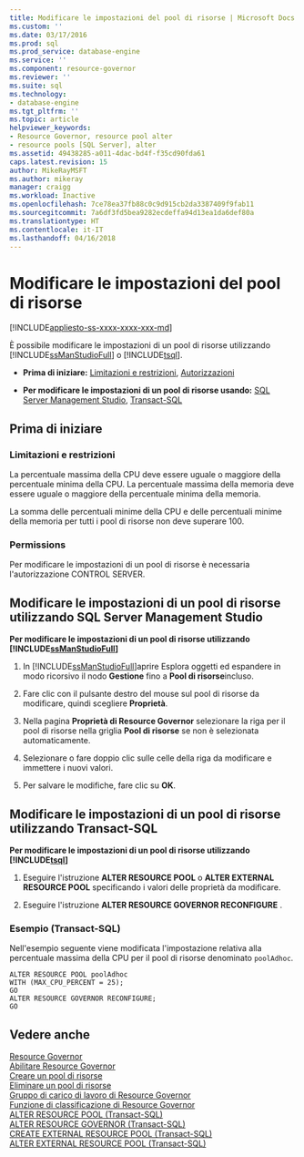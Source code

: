 ```yaml
---
title: Modificare le impostazioni del pool di risorse | Microsoft Docs
ms.custom: ''
ms.date: 03/17/2016
ms.prod: sql
ms.prod_service: database-engine
ms.service: ''
ms.component: resource-governor
ms.reviewer: ''
ms.suite: sql
ms.technology:
- database-engine
ms.tgt_pltfrm: ''
ms.topic: article
helpviewer_keywords:
- Resource Governor, resource pool alter
- resource pools [SQL Server], alter
ms.assetid: 49438285-a011-4dac-bd4f-f35cd90fda61
caps.latest.revision: 15
author: MikeRayMSFT
ms.author: mikeray
manager: craigg
ms.workload: Inactive
ms.openlocfilehash: 7ce78ea37fb88c0c9d915cb2da3387409f9fab11
ms.sourcegitcommit: 7a6df3fd5bea9282ecdeffa94d13ea1da6def80a
ms.translationtype: HT
ms.contentlocale: it-IT
ms.lasthandoff: 04/16/2018
---
```

# <a name="change-resource-pool-settings"></a>Modificare le impostazioni del pool di risorse
[!INCLUDE[appliesto-ss-xxxx-xxxx-xxx-md](../../includes/appliesto-ss-xxxx-xxxx-xxx-md.md)]

  È possibile modificare le impostazioni di un pool di risorse utilizzando [!INCLUDE[ssManStudioFull](../../includes/ssmanstudiofull-md.md)] o [!INCLUDE[tsql](../../includes/tsql-md.md)].  
  
-   **Prima di iniziare:**  [Limitazioni e restrizioni](#LimitationsRestrictions), [Autorizzazioni](#Permissions)  
  
-   **Per modificare le impostazioni di un pool di risorse usando:**  [SQL Server Management Studio](#ChgRPProp), [Transact-SQL](#ChgRPTSQL)  
  
##  <a name="BeforeYouBegin"></a> Prima di iniziare  
  
###  <a name="LimitationsRestrictions"></a> Limitazioni e restrizioni  
 La percentuale massima della CPU deve essere uguale o maggiore della percentuale minima della CPU. La percentuale massima della memoria deve essere uguale o maggiore della percentuale minima della memoria.  
  
 La somma delle percentuali minime della CPU e delle percentuali minime della memoria per tutti i pool di risorse non deve superare 100.  
  
###  <a name="Permissions"></a> Permissions  
 Per modificare le impostazioni di un pool di risorse è necessaria l'autorizzazione CONTROL SERVER.  
  
##  <a name="ChgRPProp"></a> Modificare le impostazioni di un pool di risorse utilizzando SQL Server Management Studio  
 **Per modificare le impostazioni di un pool di risorse utilizzando [!INCLUDE[ssManStudioFull](../../includes/ssmanstudiofull-md.md)]**  
  
1.  In [!INCLUDE[ssManStudioFull](../../includes/ssmanstudiofull-md.md)]aprire Esplora oggetti ed espandere in modo ricorsivo il nodo **Gestione** fino a **Pool di risorse**incluso.  
  
2.  Fare clic con il pulsante destro del mouse sul pool di risorse da modificare, quindi scegliere **Proprietà**.  
  
3.  Nella pagina **Proprietà di Resource Governor** selezionare la riga per il pool di risorse nella griglia **Pool di risorse** se non è selezionata automaticamente.  
  
4.  Selezionare o fare doppio clic sulle celle della riga da modificare e immettere i nuovi valori.  
  
5.  Per salvare le modifiche, fare clic su **OK**.  
  
##  <a name="ChgRPTSQL"></a> Modificare le impostazioni di un pool di risorse utilizzando Transact-SQL  
 **Per modificare le impostazioni di un pool di risorse utilizzando [!INCLUDE[tsql](../../includes/tsql-md.md)]**  
  
1.  Eseguire l'istruzione **ALTER RESOURCE POOL** o **ALTER EXTERNAL RESOURCE POOL** specificando i valori delle proprietà da modificare.  
  
2.  Eseguire l'istruzione **ALTER RESOURCE GOVERNOR RECONFIGURE** .  
  
### <a name="example-transact-sql"></a>Esempio (Transact-SQL)  
 Nell'esempio seguente viene modificata l'impostazione relativa alla percentuale massima della CPU per il pool di risorse denominato `poolAdhoc`.  
  
```  
ALTER RESOURCE POOL poolAdhoc  
WITH (MAX_CPU_PERCENT = 25);  
GO  
ALTER RESOURCE GOVERNOR RECONFIGURE;  
GO  
```  
  
## <a name="see-also"></a>Vedere anche  
 [Resource Governor](../../relational-databases/resource-governor/resource-governor.md)   
 [Abilitare Resource Governor](../../relational-databases/resource-governor/enable-resource-governor.md)   
 [Creare un pool di risorse](../../relational-databases/resource-governor/create-a-resource-pool.md)   
 [Eliminare un pool di risorse](../../relational-databases/resource-governor/delete-a-resource-pool.md)   
 [Gruppo di carico di lavoro di Resource Governor](../../relational-databases/resource-governor/resource-governor-workload-group.md)   
 [Funzione di classificazione di Resource Governor](../../relational-databases/resource-governor/resource-governor-classifier-function.md)   
 [ALTER RESOURCE POOL &#40;Transact-SQL&#41;](../../t-sql/statements/alter-resource-pool-transact-sql.md)   
 [ALTER RESOURCE GOVERNOR &#40;Transact-SQL&#41;](../../t-sql/statements/alter-resource-governor-transact-sql.md)   
 [CREATE EXTERNAL RESOURCE POOL &#40;Transact-SQL&#41;](../../t-sql/statements/create-external-resource-pool-transact-sql.md)   
 [ALTER EXTERNAL RESOURCE POOL &#40;Transact-SQL&#41;](../../t-sql/statements/alter-external-resource-pool-transact-sql.md)  
  
  
